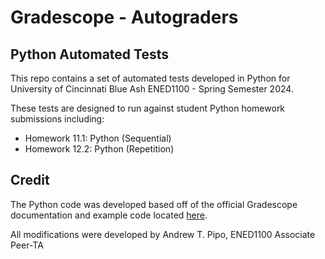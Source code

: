 # Gradescope - Autograders
## Python Automated Tests
This repo contains a set of automated tests developed in Python for University of Cincinnati Blue Ash ENED1100 - Spring Semester 2024.

These tests are designed to run against student Python homework submissions including:
- Homework 11.1: Python (Sequential)
- Homework 12.2: Python (Repetition)


## Credit
The Python code was developed based off of the official Gradescope documentation and example code located [here](https://github.com/gradescope/autograder_samples).

All modifications were developed by Andrew T. Pipo, ENED1100 Associate Peer-TA